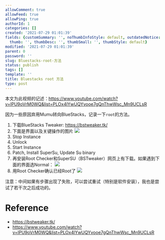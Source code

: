 ```yaml
---
allowComment: true
allowFeed: true
allowPing: true
authorId: 1
categories: []
created: '2021-07-29 01:01:39'
fields: {customSummary: '', noThumbInfoStyle: default, outdatedNotice: 'no', reprint: standard,
  thumb: '', thumbDesc: '', thumbSmall: '', thumbStyle: default}
modified: '2021-07-29 01:01:39'
parent: 0
password: ''
slug: Bluestacks-root-方法
status: publish
tags: []
template: ''
title: Bluestacks root 方法
type: post
---
```

本文为此视频的记述：https://www.youtube.com/watch?v=lPU9oVrM0WQ&list=PLOx4lYwUQYvooe7gQnThwWsc_Mn9UCLsR

因为一些原因弃用Mumu转向BlueStacks，记录一下`root`的方法。

1. 下载BlueStacks Tweaker: https://bstweaker.tk/
2. 下面是界面以及关键操作的图片
   ![](https://cdn.jsdelivr.net/gh/JeffersonQin/blog-asset@latest/usr/picgo/20210729010837.png)
3. Stop Instance
4. Unlock
5. Start Instance
6. Patch, Install SuperSu, Update Su binary
7. 再安装Root Checker和SuperSU（BSTweaker）网页上有下载。如果遇到下面的界面选Normal：
   ![](https://cdn.jsdelivr.net/gh/JeffersonQin/blog-asset@latest/usr/picgo/20210729011517.png)
8. 用Root Checker确认已经Root了
   ![](https://cdn.jsdelivr.net/gh/JeffersonQin/blog-asset@latest/usr/picgo/20210729011603.png)

注意：中间如果有步骤出现了失败，可以尝试重试（特别是软件安装），我也是尝试了若干次之后成功的。

# Reference

- https://bstweaker.tk/
- https://www.youtube.com/watch?v=lPU9oVrM0WQ&list=PLOx4lYwUQYvooe7gQnThwWsc_Mn9UCLsR
